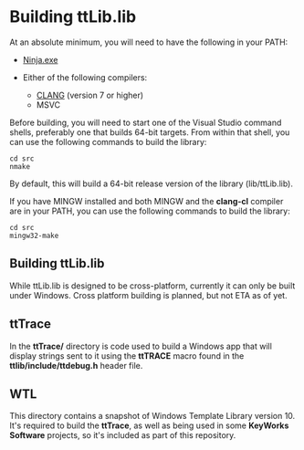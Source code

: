 # Building ttLib.lib

At an absolute minimum, you will need to have the following in your PATH:

- [Ninja.exe](https://github.com/ninja-build/ninja)

- Either of the following compilers:
  - [CLANG](https://clang.llvm.org/) (version 7 or higher)
  - MSVC

Before building, you will need to start one of the Visual Studio command shells, preferably one that builds 64-bit targets. From within that shell, you can use the following commands to build the library:

	cd src
	nmake

By default, this will build a 64-bit release version of the library (lib/ttLib.lib).

If you have MINGW installed and both MINGW and the **clang-cl** compiler are in your PATH, you can use the following commands to build the library:

	cd src
	mingw32-make

## Building ttLib.lib

While ttLib.lib is designed to be cross-platform, currently it can only be built under Windows. Cross platform building is planned, but not ETA as of yet.

## ttTrace

In the **ttTrace/** directory is code used to build a Windows app that will display strings sent to it using the **ttTRACE** macro found in the **ttlib/include/ttdebug.h** header file.

## WTL

This directory contains a snapshot of Windows Template Library version 10. It's required to build the **ttTrace**, as well as being used in some **KeyWorks Software** projects, so it's included as part of this repository.
